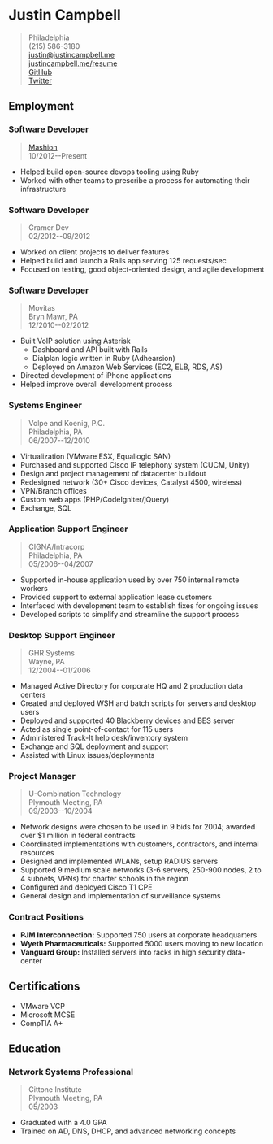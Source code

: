 # Justin Campbell

> Philadelphia  
> (215) 586-3180  
> [justin@justincampbell.me](mailto:justin@justincampbell.me)  
> [justincampbell.me/resume](http://justincampbell.me/resume)  
> [GitHub](http://github.com/justincampbell)  
> [Twitter](http://twitter.com/justincampbell)

## Employment

### Software Developer

> [Mashion](http://mashion.net)  
> 10/2012--Present

* Helped build open-source devops tooling using Ruby
* Worked with other teams to prescribe a process for automating their infrastructure

### Software Developer

> Cramer Dev  
> 02/2012--09/2012

* Worked on client projects to deliver features
* Helped build and launch a Rails app serving 125 requests/sec
* Focused on testing, good object-oriented design, and agile development

### Software Developer

> Movitas  
> Bryn Mawr, PA  
> 12/2010--02/2012

* Built VoIP solution using Asterisk
    * Dashboard and API built with Rails
    * Dialplan logic written in Ruby (Adhearsion)
    * Deployed on Amazon Web Services (EC2, ELB, RDS, AS)
* Directed development of iPhone applications
* Helped improve overall development process

### Systems Engineer

> Volpe and Koenig, P.C.  
> Philadelphia, PA  
> 06/2007--12/2010

* Virtualization (VMware ESX, Equallogic SAN)
* Purchased and supported Cisco IP telephony system (CUCM, Unity)
* Design and project management of datacenter buildout
* Redesigned network (30+ Cisco devices, Catalyst 4500, wireless)
* VPN/Branch offices
* Custom web apps (PHP/CodeIgniter/jQuery)
* Exchange, SQL

### Application Support Engineer

> CIGNA/Intracorp  
> Philadelphia, PA  
> 05/2006--04/2007

* Supported in-house application used by over 750 internal remote workers
* Provided support to external application lease customers
* Interfaced with development team to establish fixes for ongoing issues
* Developed scripts to simplify and streamline the support process

### Desktop Support Engineer

> GHR Systems  
> Wayne, PA  
> 12/2004--01/2006

* Managed Active Directory for corporate HQ and 2 production data centers
* Created and deployed WSH and batch scripts for servers and desktop users
* Deployed and supported 40 Blackberry devices and BES server
* Acted as single point-of-contact for 115 users
* Administered Track-It help desk/inventory system
* Exchange and SQL deployment and support
* Assisted with Linux issues/deployments

### Project Manager

> U-Combination Technology  
> Plymouth Meeting, PA  
> 09/2003--10/2004

* Network designs were chosen to be used in 9 bids for 2004; awarded over $1 million in federal contracts
* Coordinated implementations with customers, contractors, and internal resources
* Designed and implemented WLANs, setup RADIUS servers
* Supported 9 medium scale networks (3-6 servers, 250-900 nodes, 2 to 4 subnets, VPNs) for charter schools in the region
* Configured and deployed Cisco T1 CPE
* General design and implementation of surveillance systems

### Contract Positions

* **PJM Interconnection:** Supported 750 users at corporate headquarters
* **Wyeth Pharmaceuticals:** Supported 5000 users moving to new location
* **Vanguard Group:** Installed servers into racks in high security data-center

## Certifications

* VMware VCP
* Microsoft MCSE
* CompTIA A+

## Education

### Network Systems Professional

> Cittone Institute  
> Plymouth Meeting, PA  
> 05/2003

* Graduated with a 4.0 GPA
* Trained on AD, DNS, DHCP, and advanced networking concepts
